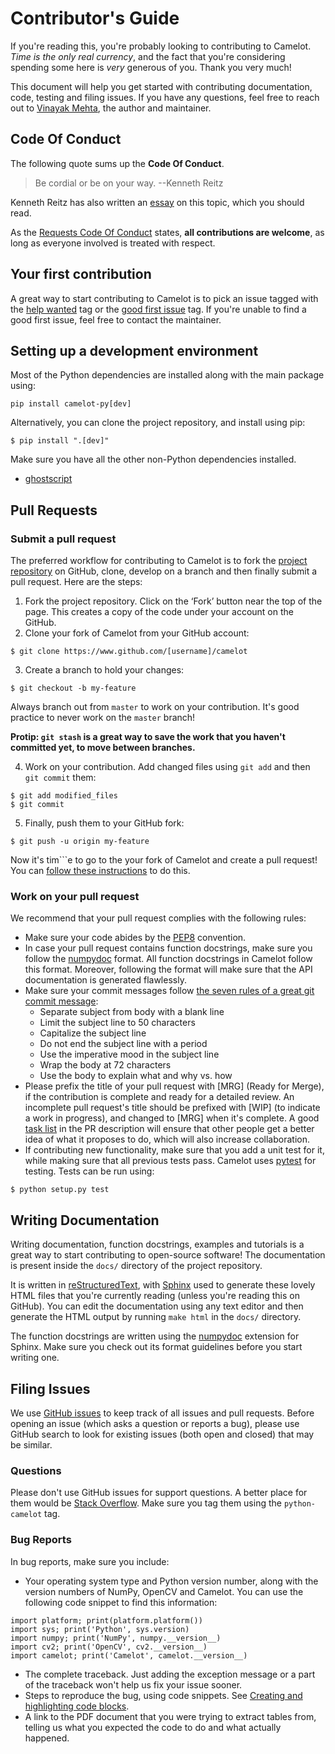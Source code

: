 # Contributor's Guide

If you're reading this, you're probably looking to contributing to Camelot. *Time is the only real currency*, and the fact that you're considering spending some here is *very* generous of you. Thank you very much!

This document will help you get started with contributing documentation, code, testing and filing issues. If you have any questions, feel free to reach out to [Vinayak Mehta](https://vinayak-mehta.github.io), the author and maintainer.

## Code Of Conduct

The following quote sums up the **Code Of Conduct**.

> Be cordial or be on your way. --Kenneth Reitz

Kenneth Reitz has also written an [essay](https://www.kennethreitz.org/essays/be-cordial-or-be-on-your-way) on this topic, which you should read.

As the [Requests Code Of Conduct](http://docs.python-requests.org/en/master/dev/contributing/#be-cordial) states, **all contributions are welcome**, as long as everyone involved is treated with respect.

## Your first contribution

A great way to start contributing to Camelot is to pick an issue tagged with the [help wanted](https://github.com/camelot-dev/camelot/labels/help%20wanted) tag or the [good first issue](https://github.com/camelot-dev/camelot/labels/good%20first%20issue) tag. If you're unable to find a good first issue, feel free to contact the maintainer.

## Setting up a development environment
Most of the Python dependencies are installed along with the main package using:
```
pip install camelot-py[dev]
```
Alternatively, you can clone the project repository, and install using pip:
```
$ pip install ".[dev]"
```
Make sure you have all the other non-Python dependencies installed.
- [ghostscript](https://www.ghostscript.com/download/gsdnld.html)

## Pull Requests

### Submit a pull request

The preferred workflow for contributing to Camelot is to fork the [project repository](https://github.com/camelot-dev/camelot) on GitHub, clone, develop on a branch and then finally submit a pull request. Here are the steps:

1. Fork the project repository. Click on the ‘Fork’ button near the top of the page. This creates a copy of the code under your account on the GitHub.
2. Clone your fork of Camelot from your GitHub account:

```
$ git clone https://www.github.com/[username]/camelot
```

3. Create a branch to hold your changes:

```
$ git checkout -b my-feature
```

Always branch out from `master` to work on your contribution. It's good practice to never work on the `master` branch!

**Protip: `git stash` is a great way to save the work that you haven't committed yet, to move between branches.**

4. Work on your contribution. Add changed files using `git add` and then `git commit` them:

```
$ git add modified_files
$ git commit
```

5. Finally, push them to your GitHub fork:

```
$ git push -u origin my-feature
```

Now it's tim```e to go to the your fork of Camelot and create a pull request! You can [follow these instructions](https://help.github.com/articles/creating-a-pull-request-from-a-fork/) to do this.

### Work on your pull request

We recommend that your pull request complies with the following rules:
- Make sure your code abides by the [PEP8](http://pep8.org) convention.
- In case your pull request contains function docstrings, make sure you follow the [numpydoc](https://numpydoc.readthedocs.io/en/latest/format.html) format. All function docstrings in Camelot follow this format. Moreover, following the format will make sure that the API documentation is generated flawlessly.
- Make sure your commit messages follow [the seven rules of a great git commit message](https://chris.beams.io/posts/git-commit/):
    - Separate subject from body with a blank line
    - Limit the subject line to 50 characters
    - Capitalize the subject line
    - Do not end the subject line with a period
    - Use the imperative mood in the subject line
    - Wrap the body at 72 characters
    - Use the body to explain what and why vs. how
- Please prefix the title of your pull request with [MRG] (Ready for Merge), if the contribution is complete and ready for a detailed review. An incomplete pull request's title should be prefixed with [WIP] (to indicate a work in progress), and changed to [MRG] when it's complete. A good [task list](https://blog.github.com/2013-01-09-task-lists-in-gfm-issues-pulls-comments/) in the PR description will ensure that other people get a better idea of what it proposes to do, which will also increase collaboration.
- If contributing new functionality, make sure that you add a unit test for it, while making sure that all previous tests pass. Camelot uses [pytest](https://docs.pytest.org/en/latest/) for testing. Tests can be run using:

```
$ python setup.py test
```

## Writing Documentation

Writing documentation, function docstrings, examples and tutorials is a great way to start contributing to open-source software! The documentation is present inside the `docs/` directory of the project repository.

It is written in [reStructuredText](https://en.wikipedia.org/wiki/ReStructuredText), with [Sphinx](http://www.sphinx-doc.org/en/master/) used to generate these lovely HTML files that you're currently reading (unless you're reading this on GitHub). You can edit the documentation using any text editor and then generate the HTML output by running `make html` in the `docs/` directory.

The function docstrings are written using the [numpydoc](https://numpydoc.readthedocs.io/en/latest/format.html) extension for Sphinx. Make sure you check out its format guidelines before you start writing one.

## Filing Issues

We use [GitHub issues](https://github.com/camelot-dev/camelot/issues) to keep track of all issues and pull requests. Before opening an issue (which asks a question or reports a bug), please use GitHub search to look for existing issues (both open and closed) that may be similar.

### Questions

Please don't use GitHub issues for support questions. A better place for them would be [Stack Overflow](http://stackoverflow.com). Make sure you tag them using the `python-camelot` tag.

### Bug Reports

In bug reports, make sure you include:

- Your operating system type and Python version number, along with the version numbers of NumPy, OpenCV and Camelot. You can use the following code snippet to find this information:

```
import platform; print(platform.platform())
import sys; print('Python', sys.version)
import numpy; print('NumPy', numpy.__version__)
import cv2; print('OpenCV', cv2.__version__)
import camelot; print('Camelot', camelot.__version__)
```

- The complete traceback. Just adding the exception message or a part of the traceback won't help us fix your issue sooner.
- Steps to reproduce the bug, using code snippets. See [Creating and highlighting code blocks](https://help.github.com/articles/creating-and-highlighting-code-blocks/).
- A link to the PDF document that you were trying to extract tables from, telling us what you expected the code to do and what actually happened.
